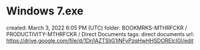 # Windows 7.exe

created: March 3, 2022 6:05 PM (UTC)
folder: BOOKMRKS-MTHRFCKR / PRODUCTIVITY-MTHRFCKR / Direct Documents
tags: direct documents
url: https://drive.google.com/file/d/1Dn1AZTSljG1iNFvPzqHwHHSDORElcIGl/edit